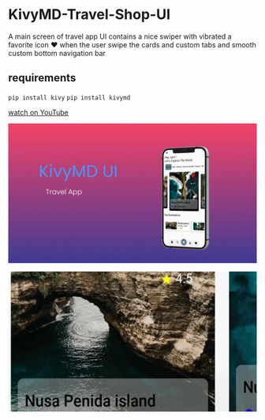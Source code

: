 # KivyMD-Travel-Shop-UI

A main screen of travel app UI contains a nice swiper with vibrated a favorite icon ❤ when the user swipe the cards and custom tabs and smooth custom bottom navigation bar 


## requirements

`pip install kivy`
`pip install kivymd`

[watch on YouTube ](https://youtu.be/F4NN5hJN3MA)


![Screenshot](AppScreenshot.jpg)



![Alt Text](app-gif.gif)
